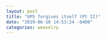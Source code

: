 ```yaml
---
layout: post
title: "UPS forgives itself (Pt II)"
date: "2019-06-10 14:53:24 -0400"
categories: weaselry
---
```

